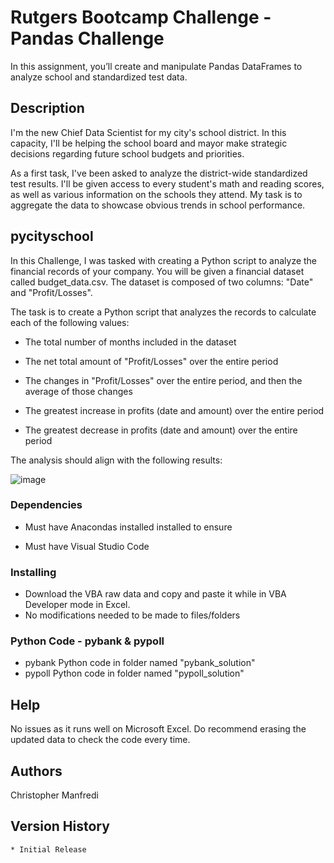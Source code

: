 # Rutgers Bootcamp Challenge - Pandas Challenge

In this assignment, you’ll create and manipulate Pandas DataFrames to analyze school and standardized test data.

## Description

I'm the new Chief Data Scientist for my city's school district. In this capacity, I'll be helping the school board and mayor make strategic decisions regarding future school budgets and priorities.

As a first task, I've been asked to analyze the district-wide standardized test results. I'll be given access to every student's math and reading scores, as well as various information on the schools they attend. My task is to aggregate the data to showcase obvious trends in school performance.

## pycityschool

In this Challenge, I was tasked with creating a Python script to analyze the financial records of your company. You will be given a financial dataset called budget_data.csv. The dataset is composed of two columns: "Date" and "Profit/Losses".

The task is to create a Python script that analyzes the records to calculate each of the following values:

* The total number of months included in the dataset

* The net total amount of "Profit/Losses" over the entire period

* The changes in "Profit/Losses" over the entire period, and then the average of those changes

* The greatest increase in profits (date and amount) over the entire period

* The greatest decrease in profits (date and amount) over the entire period

The analysis should align with the following results:

![image](https://github.com/Connextstrategy/python-challenge/assets/18508699/0b18f223-caef-4df7-a527-cef12fb1a3ff)


### Dependencies

* Must have Anacondas installed installed to ensure 

* Must have Visual Studio Code 

### Installing

* Download the VBA raw data and copy and paste it while in VBA Developer mode in Excel. 
* No modifications needed to be made to files/folders

### Python Code - pybank & pypoll

* pybank Python code in folder named "pybank_solution"
* pypoll Python code in folder named "pypoll_solution"


## Help

No issues as it runs well on Microsoft Excel. Do recommend erasing the updated data to check the code every time. 

## Authors

Christopher Manfredi 

## Version History

    * Initial Release
